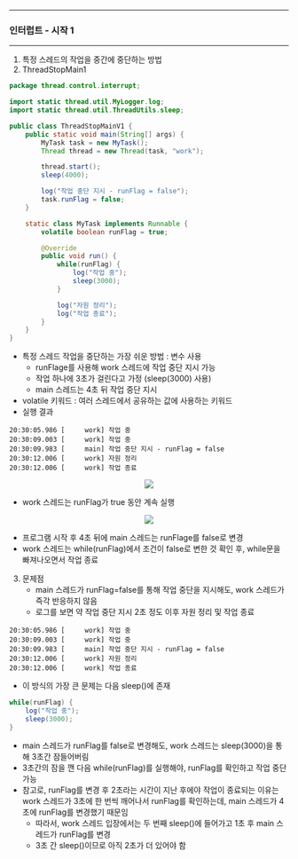 -----
### 인터럽트 - 시작 1
-----
1. 특정 스레드의 작업을 중간에 중단하는 방법
2. ThreadStopMain1
```java
package thread.control.interrupt;

import static thread.util.MyLogger.log;
import static thread.util.ThreadUtils.sleep;

public class ThreadStopMainV1 {
    public static void main(String[] args) {
        MyTask task = new MyTask();
        Thread thread = new Thread(task, "work");

        thread.start();
        sleep(4000);

        log("작업 중단 지시 - runFlag = false");
        task.runFlag = false;
    }

    static class MyTask implements Runnable {
        volatile boolean runFlag = true;

        @Override
        public void run() {
            while(runFlag) {
                log("작업 중");
                sleep(3000);
            }

            log("자원 정리");
            log("작업 종료");
        }
    }
}
```
  - 특정 스레드 작업을 중단하는 가장 쉬운 방법 : 변수 사용
    + runFlage를 사용해 work 스레드에 작업 중단 지시 가능
    + 작업 하나에 3초가 걸린다고 가정 (sleep(3000) 사용)
    + main 스레드는 4초 뒤 작업 중단 지시
  - volatile 키워드 : 여러 스레드에서 공유하는 값에 사용하는 키워드
  - 실행 결과
```
20:30:05.986 [     work] 작업 중
20:30:09.003 [     work] 작업 중
20:30:09.983 [     main] 작업 중단 지시 - runFlag = false
20:30:12.006 [     work] 자원 정리
20:30:12.006 [     work] 작업 종료
```

<div align="center">
<img src="https://github.com/user-attachments/assets/66782921-245a-48c1-8715-b7f73df81933">
</div>

  - work 스레드는 runFlag가 true 동안 계속 실행

<div align="center">
<img src="https://github.com/user-attachments/assets/f51124c9-efc0-4fd5-ae44-a92b90bef5b8">
</div>

  - 프로그램 시작 후 4초 뒤에 main 스레드는 runFlage를 false로 변경
  - work 스레드는 while(runFlag)에서 조건이 false로 변한 것 확인 후, while문을 빠져나오면서 작업 종료

3. 문제점
   - main 스레드가 runFlag=false를 통해 작업 중단을 지시해도, work 스레드가 즉각 반응하지 않음
   - 로그를 보면 약 작업 중단 지시 2초 정도 이후 자원 정리 및 작업 종료
```
20:30:05.986 [     work] 작업 중
20:30:09.003 [     work] 작업 중
20:30:09.983 [     main] 작업 중단 지시 - runFlag = false
20:30:12.006 [     work] 자원 정리
20:30:12.006 [     work] 작업 종료
```

  - 이 방식의 가장 큰 문제는 다음 sleep()에 존재
```java
while(runFlag) {
    log("작업 중");
    sleep(3000);
}
```
  - main 스레드가 runFlag를 false로 변경해도, work 스레드는 sleep(3000)을 통해 3초간 잠들어버림
  - 3초간의 잠을 깬 다음 while(runFlag)를 실행해야, runFlag를 확인하고 작업 중단 가능
  - 참고로, runFlag를 변경 후 2초라는 시간이 지난 후에야 작업이 종료되는 이유는 work 스레드가 3초에 한 번씩 깨어나서 runFlag를 확인하는데, main 스레드가 4초에 runFlag를 변경했기 때문임
    + 따라서, work 스레드 입장에서는 두 번째 sleep()에 들어가고 1초 후 main 스레드가 runFlag를 변경
    + 3초 간 sleep()이므로 아직 2초가 더 있어야 함
